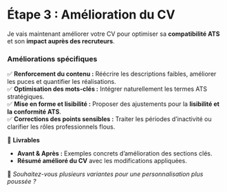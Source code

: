 # Étape 3 : Amélioration du CV

Je vais maintenant améliorer votre CV pour optimiser sa **compatibilité ATS** et son **impact auprès des recruteurs**.

### **Améliorations spécifiques**
✅ **Renforcement du contenu :** Réécrire les descriptions faibles, améliorer les puces et quantifier les réalisations.  
✅ **Optimisation des mots-clés :** Intégrer naturellement les termes ATS stratégiques.  
✅ **Mise en forme et lisibilité :** Proposer des ajustements pour la **lisibilité et la conformité ATS**.  
✅ **Corrections des points sensibles :** Traiter les périodes d’inactivité ou clarifier les rôles professionnels flous.  

📌 **Livrables**
- **Avant & Après :** Exemples concrets d’amélioration des sections clés.
- **Résumé amélioré du CV** avec les modifications appliquées.

🚀 *Souhaitez-vous plusieurs variantes pour une personnalisation plus poussée ?*
